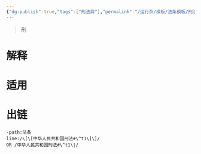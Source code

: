```yaml
---
{"dg-publish":true,"tags":["刑法典"],"permalink":"/运行杂/模板/法条模板/刑法条模板/","dgPassFrontmatter":true,"created":"2024-11-18T14:58:57.655+08:00","updated":"2024-11-20T14:55:55.227+08:00"}
---
```


>刑
# 解释
# 适用
# 出链
```query
-path:法条
line:/\[\[中华人民共和国刑法#\^t1\]\]/
OR /中华人民共和国刑法#\^t1\|/
```
